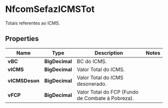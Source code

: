 

# NfcomSefazICMSTot

Totais referentes ao ICMS.

## Properties

| Name | Type | Description | Notes |
|------------ | ------------- | ------------- | -------------|
|**vBC** | **BigDecimal** | BC do ICMS. |  |
|**vICMS** | **BigDecimal** | Valor Total do ICMS. |  |
|**vICMSDeson** | **BigDecimal** | Valor Total do ICMS desonerado. |  |
|**vFCP** | **BigDecimal** | Valor Total do FCP (Fundo de Combate à Pobreza). |  |



